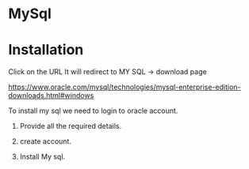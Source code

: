 # MySql

# Installation
Click on the URL It will redirect to MY SQL -> download page

[https://www.oracle.com/mysql/technologies/mysql-enterprise-edition-downloads.html#windows
](https://dev.mysql.com/downloads/file/?id=541636)

To install my sql we need to login to oracle account.

1. Provide all the required details.

2. create account.

3. Install My sql.

